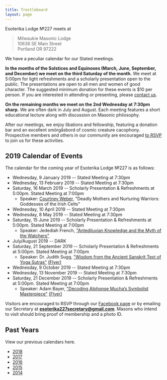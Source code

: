 ```yaml
---
title: Trestleboard
layout: page
---
```


Esoterika Lodge №227 meets at

> Milwaukie Masonic Lodge<br>
> 10636 SE Main Street<br>
> Portland OR 97222

We have a peculiar calendar for our Stated meetings.

**In the months of the Solstices and Equinoxes (March, June,
September, and December) we meet on the third Saturday of the month.**
We meet at 5:00pm for light refreshments and a scholarly presentation
open to the public. The presentations are open to all men and women of
good character. The suggested minimum donation for these events is $10
per person. If you are interested in attending or presenting, please
[contact us](/contact/).

**On the remaining months we meet on the 2nd Wednesday at 7:30pm
sharp.** We are often dark in July and August. Each meeting features a
short educational lecture along with discussion on Masonic philosophy.

After our meetings, we enjoy libations and fellowship, featuring a
donation bar and an excellent smörgåsbord of cosmic creature cacophony. Prospective members
and others in our community are encouraged [to RSVP](/contact/) to join us for these activities.

## 2019 Calendar of Events

The calendar for the coming year of Esoterika Lodge №227 is as follows:

 -  Wednesday, 9 January 2019 -- Stated Meeting at 7:30pm
 -  Wednesday, 13 February 2019 -- Stated Meeting at 7:30pm
 -  Saturday, 16 March 2019 -- Scholarly Presentation & Refreshments at 5:00pm. Stated Meeting at 7:00pm
    * Speaker: [Courtney Weber](http://www.courtneyaweber.com), "Deadly Mothers and Nurturing Warriors: Goddesses of the Irish Celts"
 -  Wednesday, 10 April 2019 -- Stated Meeting at 7:30pm
 -  Wednesday, 8 May 2019 -- Stated Meeting at 7:30pm
 -  Saturday, 15 June 2019 -- Scholarly Presentation & Refreshments at 5:00pm. Stated Meeting at 7:00pm
    * Speaker: Jedediah French, ["Antediluvian Knowledge and the Myth of the Watchers"](/assets/documents/2019-June-Quarterly-Flyer.pdf)
 -  July/August 2019 -- DARK
 -  Saturday, 21 September 2019 -- Scholarly Presentation & Refreshments at 5:00pm. Stated Meeting at 7:00pm
    * Speaker: Dr. Judith Sugg,
      ["Wisdom from the Ancient Sanskrit Text of Yoga Sutras"](/articles/fall-quarterly-judy-sugg/)
      [(Flyer)](/assets/documents/2019-Fall-Quarterly-Flyer.pdf)
 -  Wednesday, 9 October 2019 -- Stated Meeting at 7:30pm
 -  Wednesday, 13 November 2019 -- Stated Meeting at 7:30pm
 -  Saturday, 21 December 2019 -- Scholarly Presentation & Refreshments at 5:00pm. Stated Meeting at 7:00pm
    * Speaker: Adam Bayer,
      ["Decoding Alphonse Mucha’s Symbolist Masterpiece"](/articles/winter-quarterly-adam-bayer)
      [(Flyer)](/assets/documents/2019-Winter-Quarterly-Flyer.pdf)

Visitors are encouraged to RSVP through our [Facebook page](https://www.facebook.com/esoterikalodge.oregon/) or by emailing our Secretary at **esoterika227secretary@gmail.com**. Masons who intend to visit should bring proof of membership and a photo ID.

## Past Years

View our previous calendars here.

 - [2018](2018/)
 - [2017](2017/)
 - [2016](2016/)
 - [2015](2015/)
 - [2014](2014/)
 

